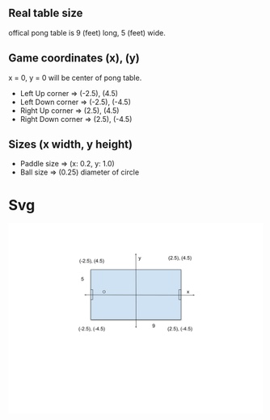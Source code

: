 ## Real table size
offical pong table is 9 (feet) long, 5 (feet) wide. 

## Game coordinates (x), (y)
x = 0, y = 0 will be center of pong table.
* Left Up corner => (-2.5), (4.5)
* Left Down corner => (-2.5), (-4.5)
* Right Up corner => (2.5), (4.5)
* Right Down corner => (2.5), (-4.5)

## Sizes (x width, y height)
* Paddle size => (x: 0.2, y: 1.0)
* Ball size => (0.25) diameter of circle

# Svg
![svg file with dimensions](./Pong_dimensions.svg) 